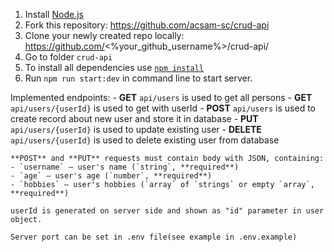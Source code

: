 1. Install [Node.js](https://nodejs.org/en/download/)   
2. Fork this repository: https://github.com/acsam-sc/crud-api
3. Clone your newly created repo locally: https://github.com/<%your_github_username%>/crud-api/ 
4. Go to folder `crud-api`  
5. To install all dependencies use [`npm install`](https://docs.npmjs.com/cli/install)  
6. Run `npm run start:dev` in command line to start server.

Implemented endpoints:
    - **GET** `api/users` is used to get all persons
    - **GET** `api/users/{userId}` is used to get with userId
    - **POST** `api/users` is used to create record about new user and store it in database
    - **PUT** `api/users/{userId}` is used to update existing user
    - **DELETE** `api/users/{userId}` is used to delete existing user from database

    **POST** and **PUT** requests must contain body with JSON, containing:
    - `username` — user's name (`string`, **required**)
    - `age` — user's age (`number`, **required**)
    - `hobbies` — user's hobbies (`array` of `strings` or empty `array`, **required**)

    userId is generated on server side and shown as "id" parameter in user object.

    Server port can be set in .env file(see example in .env.example)